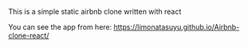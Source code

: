 This is a simple static airbnb clone written with react

You can see the app from here: https://limonatasuyu.github.io/Airbnb-clone-react/
